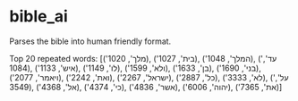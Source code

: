 # bible_ai
Parses the bible into human friendly format.

Top 20 repeated words:
[('מלך', 1020), ('בית', 1027), ('המלך', 1048), ('עד', 1084), ('איש', 1133), ('לו', 1149), ('ולא', 1599), ('בן', 1633), ('בני', 1690), ('ויאמר', 2077), ('ואת', 2242), ('ישראל', 2267), ('כל', 2887), ('לא', 3333), ('על', 3549), ('אל', 4368), ('כי', 4374), ('אשר', 4836), ('יהוה', 6006), ('את', 7365)]

